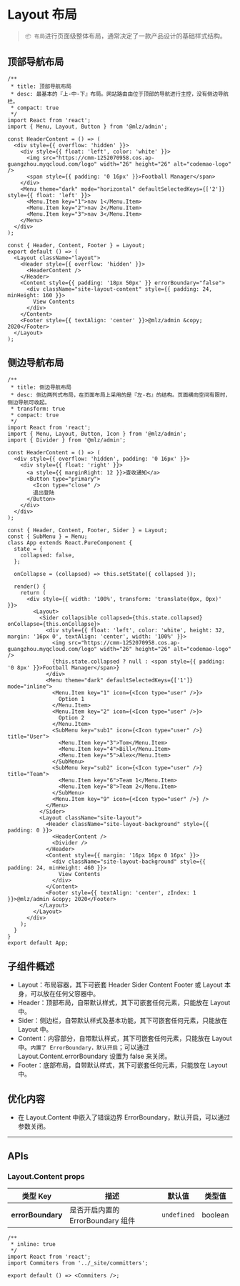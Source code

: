 # Layout 布局

> `📦 布局`进行页面级整体布局，通常决定了一款产品设计的基础样式结构。

## 顶部导航布局

```tsx
/**
 * title: 顶部导航布局
 * desc: 最基本的『上-中-下』布局。网站路由由位于顶部的导航进行主控，没有侧边导航栏。
 * compact: true
 */
import React from 'react';
import { Menu, Layout, Button } from '@mlz/admin';

const HeaderContent = () => (
  <div style={{ overflow: 'hidden' }}>
    <div style={{ float: 'left', color: 'white' }}>
      <img src="https://cmm-1252070958.cos.ap-guangzhou.myqcloud.com/logo" width="26" height="26" alt="codemao-logo" />
      <span style={{ padding: '0 16px' }}>Football Manager</span>
    </div>
    <Menu theme="dark" mode="horizontal" defaultSelectedKeys={['2']} style={{ float: 'left' }}>
      <Menu.Item key="1">nav 1</Menu.Item>
      <Menu.Item key="2">nav 2</Menu.Item>
      <Menu.Item key="3">nav 3</Menu.Item>
    </Menu>
  </div>
);

const { Header, Content, Footer } = Layout;
export default () => (
  <Layout className="layout">
    <Header style={{ overflow: 'hidden' }}>
      <HeaderContent />
    </Header>
    <Content style={{ padding: '18px 50px' }} errorBoundary="false">
      <div className="site-layout-content" style={{ padding: 24, minHeight: 160 }}>
        View Contents
      </div>
    </Content>
    <Footer style={{ textAlign: 'center' }}>@mlz/admin &copy; 2020</Footer>
  </Layout>
);
```

## 侧边导航布局

```tsx
/**
 * title: 侧边导航布局
 * desc: 侧边两列式布局，在页面布局上采用的是『左-右』的结构。页面横向空间有限时，侧边导航可收起。
 * transform: true
 * compact: true
 */
import React from 'react';
import { Menu, Layout, Button, Icon } from '@mlz/admin';
import { Divider } from '@mlz/admin';

const HeaderContent = () => (
  <div style={{ overflow: 'hidden', padding: '0 16px' }}>
    <div style={{ float: 'right' }}>
      <a style={{ marginRight: 12 }}>查收通知</a>
      <Button type="primary">
        <Icon type="close" />
        退出登陆
      </Button>
    </div>
  </div>
);

const { Header, Content, Footer, Sider } = Layout;
const { SubMenu } = Menu;
class App extends React.PureComponent {
  state = {
    collapsed: false,
  };

  onCollapse = (collapsed) => this.setState({ collapsed });

  render() {
    return (
      <div style={{ width: '100%', transform: 'translate(0px, 0px)' }}>
        <Layout>
          <Sider collapsible collapsed={this.state.collapsed} onCollapse={this.onCollapse}>
            <div style={{ float: 'left', color: 'white', height: 32, margin: '16px 0', textAlign: 'center', width: '100%' }}>
              <img src="https://cmm-1252070958.cos.ap-guangzhou.myqcloud.com/logo" width="26" height="26" alt="codemao-logo" />
              {this.state.collapsed ? null : <span style={{ padding: '0 8px' }}>Football Manager</span>}
            </div>
            <Menu theme="dark" defaultSelectedKeys={['1']} mode="inline">
              <Menu.Item key="1" icon={<Icon type="user" />}>
                Option 1
              </Menu.Item>
              <Menu.Item key="2" icon={<Icon type="user" />}>
                Option 2
              </Menu.Item>
              <SubMenu key="sub1" icon={<Icon type="user" />} title="User">
                <Menu.Item key="3">Tom</Menu.Item>
                <Menu.Item key="4">Bill</Menu.Item>
                <Menu.Item key="5">Alex</Menu.Item>
              </SubMenu>
              <SubMenu key="sub2" icon={<Icon type="user" />} title="Team">
                <Menu.Item key="6">Team 1</Menu.Item>
                <Menu.Item key="8">Team 2</Menu.Item>
              </SubMenu>
              <Menu.Item key="9" icon={<Icon type="user" />} />
            </Menu>
          </Sider>
          <Layout className="site-layout">
            <Header className="site-layout-background" style={{ padding: 0 }}>
              <HeaderContent />
              <Divider />
            </Header>
            <Content style={{ margin: '16px 16px 0 16px' }}>
              <div className="site-layout-background" style={{ padding: 24, minHeight: 460 }}>
                View Contents
              </div>
            </Content>
            <Footer style={{ textAlign: 'center', zIndex: 1 }}>@mlz/admin &copy; 2020</Footer>
          </Layout>
        </Layout>
      </div>
    );
  }
}
export default App;
```

## 子组件概述

- Layout：布局容器，其下可嵌套 Header Sider Content Footer 或 Layout 本身，可以放在任何父容器中。
- Header：顶部布局，自带默认样式，其下可嵌套任何元素，只能放在 Layout 中。
- Sider：侧边栏，自带默认样式及基本功能，其下可嵌套任何元素，只能放在 Layout 中。
- Content：内容部分，自带默认样式，其下可嵌套任何元素，只能放在 Layout 中。`内置了 ErrorBoundary，默认开启`；可以通过 Layout.Content.errorBoundary 设置为 false 来关闭。
- Footer：底部布局，自带默认样式，其下可嵌套任何元素，只能放在 Layout 中。

## 优化内容

- 在 Layout.Content 中嵌入了错误边界 ErrorBoundary，默认开启，可以通过参数关闭。

---

## APIs

### Layout.Content props

| 类型 Key          | 描述                              | 默认值      | 类型值  |
| ----------------- | --------------------------------- | ----------- | ------- |
| **errorBoundary** | 是否开启内置的 ErrorBoundary 组件 | `undefined` | boolean |

```tsx
/**
 * inline: true
 */
import React from 'react';
import Commiters from '../_site/committers';

export default () => <Commiters />;
```
